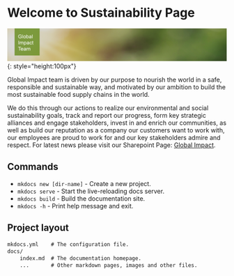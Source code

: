 # Welcome to Sustainability Page
![Sustainability](/images/Welcome_Page.png "Sustainability"){: style="height:100px"}

Global Impact team is driven by our purpose to nourish the world in a safe, responsible and sustainable way, and motivated by our ambition to build the most sustainable food supply chains in the world. 

We do this through our actions to realize our environmental and social sustainability goals, track and report our progress, form key strategic alliances and engage stakeholders, invest in and enrich our communities, as well as build our reputation as a company our customers want to work with, our employees are proud to work for and our key stakeholders admire and respect.
For latest news please visit our Sharepoint Page: [Global Impact](https://cargillonline.sharepoint.com/sites/Global_Impact).

## Commands

* `mkdocs new [dir-name]` - Create a new project.
* `mkdocs serve` - Start the live-reloading docs server.
* `mkdocs build` - Build the documentation site.
* `mkdocs -h` - Print help message and exit.

## Project layout

    mkdocs.yml    # The configuration file.
    docs/
        index.md  # The documentation homepage.
        ...       # Other markdown pages, images and other files.
